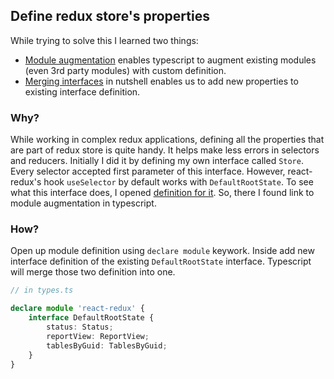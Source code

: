 ## Define redux store's properties
While trying to solve this I learned two things:

 - [Module augmentation](https://www.typescriptlang.org/docs/handbook/declaration-merging.html#module-augmentation) enables typescript to augment existing modules (even 3rd party modules) with custom definition.
 - [Merging interfaces](https://www.typescriptlang.org/docs/handbook/declaration-merging.html#merging-interfaces) in nutshell enables us to add new properties to existing interface definition.

### Why?
While working in complex redux applications, defining all the properties that are part of redux store is quite handy. It helps make less errors in selectors and reducers. Initially I did it by defining my own interface called `Store`. Every selector accepted first parameter of this interface. However, react-redux's hook `useSelector` by default works with `DefaultRootState`. To see what this interface does, I opened [definition for it](https://github.com/DefinitelyTyped/DefinitelyTyped/blob/182b6ee8753ea741109c00e0437a0236bdf150f2/types/react-redux/index.d.ts#L49). So, there I found link to module augmentation in typescript.

### How?
Open up module definition using `declare module` keywork. Inside add new interface definition of the existing `DefaultRootState` interface. Typescript will merge those two definition into one.

```ts
// in types.ts

declare module 'react-redux' {
    interface DefaultRootState {
        status: Status;
        reportView: ReportView;
        tablesByGuid: TablesByGuid;
    }
}

```
